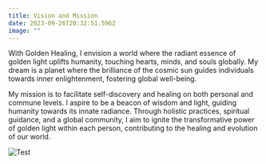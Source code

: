 ```yaml
---
title: Vision and Mission
date: 2023-09-26T20:32:51.596Z
image: ""
---
```

With Golden Healing, I envision a world where the radiant essence of golden light uplifts humanity, touching hearts, minds, and souls globally. My dream is a planet where the brilliance of the cosmic sun guides individuals towards inner enlightenment, fostering global well-being.

My mission is to facilitate self-discovery and healing on both personal and commune levels. I aspire to be a beacon of wisdom and light, guiding humanity towards its innate radiance. Through holistic practices, spiritual guidance, and a global community, I aim to ignite the transformative power of golden light within each person, contributing to the healing and evolution of our world.

![Test](/images/c1996160-1189-4dae-873e-057254bc9dea.jpg)
